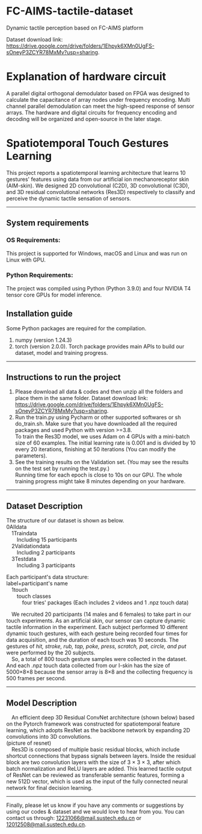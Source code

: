# FC-AIMS-tactile-dataset
Dynamic tactile perception based on FC-AIMS platform

Dataset download link: https://drive.google.com/drive/folders/1Ehpyk6XMn0UgFS-sOneyP3ZCYR78MxMv?usp=sharing.


# Explanation of hardware circuit
A parallel digital orthogonal demodulator based on FPGA was designed to calculate the capacitance of array nodes under frequency encoding. Multi channel parallel demodulation can meet the high-speed response of sensor arrays. 
The hardware and digital circuits for frequency encoding and decoding will be organized and open-source in the later stage.

# Spatiotemporal Touch Gestures Learning
This project reports a spatiotemporal learning architecture that learns 10 gestures' features using data from our artificial ion mechanoreceptor skin (AIM-skin).
We designed 2D convolutional (C2D), 3D convolutional (C3D), and 3D residual convolutional networks (Res3D) respectively to classify and perceive the dynamic tactile sensation of sensors.
***
## System requirements
### OS Requirements: 
This project is supported for Windows, macOS and Linux and was run on Linux with GPU.
### Python Requirements: 
The project was compiled using Python (Python 3.9.0) and four NVIDIA T4 tensor core GPUs for model inference.
## Installation guide
Some Python packages are required for the compilation.
1. numpy (version 1.24.3)
2. torch (version 2.0.0). 
Torch package provides main APIs to build our dataset, model and training progress.
***
## Instructions to run the project
1. Please download all data & codes and then unzip all the folders and place them in the same folder. Dataset download link: https://drive.google.com/drive/folders/1Ehpyk6XMn0UgFS-sOneyP3ZCYR78MxMv?usp=sharing.
2. Run the train.py using Pycharm or other supported softwares or sh do_train.sh.
Make sure that you have downloaded all the required packages and used Python with version >=3.8.  
To train the Res3D model, we uses Adam on 4 GPUs with a mini-batch size of 60 examples. The initial learning rate is 0.001 and is divided by 10 every 20 iterations, finishing at 50 iterations (You can modify the parameters).
3. See the training results on the Validation set. (You may see the results on the test set by running the test.py.)  
Running time for each epoch is close to 10s on our GPU. The whole training progress might take 8 minutes depending on your hardware.
***
## Dataset Description
The structure of our dataset is shown as below.  
0Alldata  
&emsp;1Traindata  
&emsp;&emsp;Including 15 participants  
&emsp;2Validationdata  
&emsp;&emsp;Including 2 participants  
&emsp;3Testdata  
&emsp;&emsp;Including 3 participants  
  
Each participant's data structure:  
label+participant's name  
&emsp;1touch  
&emsp;&emsp;touch classes  
&emsp;&emsp;&emsp;four tries' packages (Each includes 2 videos and 1 .npz touch data)  

&emsp;We recruited 20 participants (14 males and 6 females) to take part in our touch experiments. As an artificial skin, our sensor can capture
dynamic tactile information in the experiment. Each subject performed 10 different dynamic touch gestures, with each gesture being recorded four times for data acquisition, and the duration of each touch was 10 seconds. The gestures of *hit, stroke, rub, tap, poke, press, scratch, pat, circle, and put* were performed by the 20 subjects.  
&emsp;So, a total of 800 touch gesture samples were collected in the dataset. And each .npz touch data collected from our I-skin has the size of 5000×8×8 because the sensor array is 8×8 and the collecting frequency is 500 frames per second.

***
## Model Description
&emsp;An efficient deep 3D Residual ConvNet architecture (shown below) based on the Pytorch framework was constructed for spatiotemporal feature learning, which adopts ResNet as the backbone network by expanding 2D convolutions into 3D convolutions.  
(picture of resnet)  
&emsp;Res3D is composed of multiple basic residual blocks, which include shortcut connections that bypass signals between layers. Inside the residual block are two convolution layers with the size of 3 × 3 × 3, after which batch normalization and ReLU layers are added. This learned tactile output of ResNet can be reviewed as transferable semantic features, forming a new 512D vector, which is used as the input of the fully connected neural network for final decision learning.
***
Finally, please let us know if you have any comments or suggestions by using our codes & dataset and we would love to hear from you. You can contact us through: 12231066@mail.sustech.edu.cn or 12012508@mail.sustech.edu.cn.
